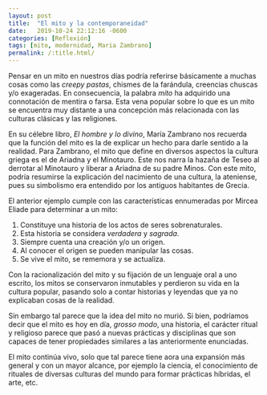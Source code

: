 ```yaml
---
layout: post
title:  "El mito y la contemporaneidad"
date:   2019-10-24 22:12:16 -0600
categories: [Reflexión]
tags: [mito, modernidad, Maria Zambrano]
permalink: /:title.html/
---
```


Pensar en un mito en nuestros días podría referirse básicamente a muchas cosas como las *creepy pastas*, chismes de la farándula, creencias chuscas y/o exageradas. En consecuencia, la palabra *mito* ha adquirido una connotación de mentira o farsa. Esta vena popular sobre lo que es un mito se encuentra muy distante a una concepción más relacionada con las culturas clásicas y las religiones.

En su célebre libro, *El hombre y lo divino*, María Zambrano nos recuerda que la función del mito es la de explicar un hecho para darle sentido a la realidad. Para Zambrano, el mito que define en diversos aspectos la cultura griega es el de Ariadna y el Minotauro. Este nos narra la hazaña de Teseo al derrotar al Minotauro y liberar a Ariadna de su padre Minos. Con este mito, podría resumirse la explicación del nacimiento de una cultura, la ateniense, pues su simbolismo era entendido por los antiguos habitantes de Grecia.  

El anterior ejemplo cumple con las características ennumeradas por Mircea Eliade para determinar a un mito:

1. Constituye una historia de los actos de seres sobrenaturales.
2. Esta historia se considera *verdadera* y *sagrada*.
3. Siempre cuenta una creación y/o un origen.
4. Al conocer el origen se pueden manipular las cosas.
5. Se vive el mito, se rememora y se actualiza.

Con la racionalización del mito y su fijación de un lenguaje oral a uno escrito, los mitos se conservaron inmutables y perdieron su vida en la cultura popular, pasando solo a contar historias y leyendas que ya no explicaban cosas de la realidad.

Sin embargo tal parece que la idea del mito no murió. Si bien, podríamos decir que el mito es hoy en día, *grosso modo*, una historia, el carácter ritual y religioso parece que pasó a nuevas prácticas y disciplinas que son capaces de tener propiedades similares a las anteriormente enunciadas.

El mito continúa vivo, solo que tal parece tiene aora una expansión más general y con un mayor alcance, por ejemplo la ciencia, el conocimiento de rituales de diversas culturas del mundo para formar prácticas híbridas, el arte, etc.
